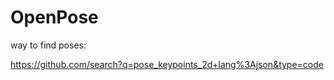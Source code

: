 # OpenPose

way to find poses:

https://github.com/search?q=pose_keypoints_2d+lang%3Ajson&type=code
